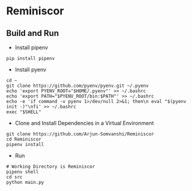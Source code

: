 # Reminiscor
## Build and Run
- Install pipenv
```
pip install pipenv
```
- Install pyenv
```
cd ~
git clone https://github.com/pyenv/pyenv.git ~/.pyenv
echo 'export PYENV_ROOT="$HOME/.pyenv"' >> ~/.bashrc
echo 'export PATH="$PYENV_ROOT/bin:$PATH"' >> ~/.bashrc
echo -e 'if command -v pyenv 1>/dev/null 2>&1; then\n eval "$(pyenv init -)"\nfi' >> ~/.bashrc
exec "$SHELL"
```
- Clone and Install Dependencies in a Virtual Environment
```
git clone https://github.com/Arjun-Somvanshi/Reminiscor
cd Reminiscor
pipenv install
```

- Run
```
# Working Directory is Reminiscor
pipenv shell
cd src
python main.py
```

